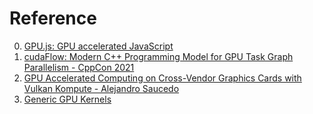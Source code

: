 # Reference

0. [GPU.js: GPU accelerated JavaScript](https://gpu.rocks/#/)
0. [cudaFlow: Modern C++ Programming Model for GPU Task Graph Parallelism - CppCon 2021](https://www.youtube.com/watch?v=-tIQbIhTAv8)
0. [GPU Accelerated Computing on Cross-Vendor Graphics Cards with Vulkan Kompute - Alejandro Saucedo](https://www.youtube.com/watch?v=DBcXrJtJaIQ)
0. [Generic GPU Kernels](https://mikeinnes.github.io/2017/08/24/cudanative.html)

